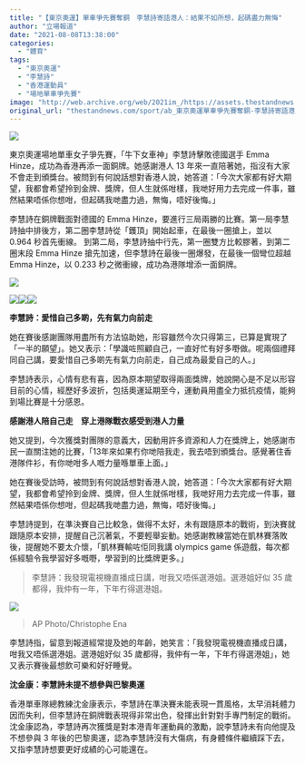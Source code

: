 ```yaml
---
title: "【東京奧運】單車爭先賽奪銅　李慧詩寄語港人：結果不如所想，起碼盡力無悔"
author: "立場報道"
date: "2021-08-08T13:38:00"
categories:
  - "體育"
tags:
  - "東京奧運"
  - "李慧詩"
  - "香港運動員"
  - "場地單車爭先賽"
image: "http://web.archive.org/web/2021im_/https://assets.thestandnews.com/media/photos/leeeee-26.png"
original_url: "thestandnews.com/sport/ab_東京奧運單車爭先賽奪銅-李慧詩寄語港人結果不如所想起碼盡力無悔"
---
```

![](http://web.archive.org/web/2021im_/https://assets.thestandnews.com/media/photos/leeeee-26.png)

東京奧運場地單車女子爭先賽，「牛下女車神」李慧詩擊敗德國選手 Emma Hinze，成功為香港再添一面銅牌。她感謝港人 13 年來一直陪著她，指沒有大家不會走到頒獎台。被問到有何說話想對香港人說，她答道：「今次大家都有好大期望，我都會希望拎到金牌、獎牌，但人生就係咁樣，我哋好用力去完成一件事，雖然結果唔係你想咁，但起碼我哋盡力過，無悔，唔好後悔。」

李慧詩在銅牌戰面對德國的 Emma Hinze，要進行三局兩勝的比賽。第一局李慧詩抽中排後方，第二圈李慧詩從「鑊頂」開始起車，在最後一圈搶上，並以 0.964 秒首先衝線。 到第二局，李慧詩抽中行先，第一圈雙方比較膠著，到第二圈末段 Emma Hinze 搶先加速，但李慧詩在最後一圈爆發，在最後一個彎位超越 Emma Hinze，以 0.233 秒之微衝線，成功為港隊增添一面銅牌。

![](http://web.archive.org/web/2021im_/https://assets.thestandnews.com/media/photos/3_MkG60eN.png)

![](http://web.archive.org/web/2021im_/https://assets.thestandnews.com/media/photos/2_yZkYWzm.png)![](http://web.archive.org/web/2021im_/https://assets.thestandnews.com/media/photos/4_Dc4LZL7.png)![](http://web.archive.org/web/2021im_/https://assets.thestandnews.com/media/photos/1_M2YfyVg.png)

**李慧詩：愛惜自己多啲，先有氣力向前走**

她在賽後感謝團隊用盡所有方法協助她，形容雖然今次只得第三，已算是實現了「一半的願望」。她又表示：「學識咗照顧自己，一直好忙有好多嘢做。呢兩個禮拜同自己講，要愛惜自己多啲先有氣力向前走，自己成為最愛自己的人。」

李慧詩表示，心情有悲有喜，因為原本期望取得兩面獎牌，她說開心是不足以形容目前的心情，經歷好多波折，包括奧運延期至今，運動員用盡全力抵抗疫情，能夠到場比賽是十分感恩。

**感謝港人陪自己走　穿上港隊戰衣感受到港人力量**

她又提到，今次獲獎對團隊的意義大，因動用許多資源和人力在獎牌上，她感謝市民一直關注她的比賽，「13年來如果冇你哋陪我走，我去唔到頒獎台。感覺著住香港隊件衫，有你哋咁多人嘅力量喺單車上面。」

她在賽後受訪時，被問到有何說話想對香港人說，她答道：「今次大家都有好大期望，我都會希望拎到金牌、獎牌，但人生就係咁樣，我哋好用力去完成一件事，雖然結果唔係你想咁，但起碼我哋盡力過，無悔，唔好後悔。」

李慧詩提到，在準決賽自己比較急，做得不太好，未有跟隨原本的戰術，到決賽就跟隨原本安排，提醒自己沉著氣，不要輕舉妄動。她感謝教練當她在凱林賽落敗後，提醒她不要太介懷，「凱林賽輸咗佢同我講 olympics game 係遊戲，每次都係經驗令我學習好多嘅嘢，學習到的比獎牌更多。」

> 李慧詩：我發現電視機直播成日講，咁我又唔係選港姐。選港姐好似 35 歲都得，我仲有一年，下年冇得選港姐。

![](http://web.archive.org/web/2021im_/https://assets.thestandnews.com/media/photos/Layer_0_zVSk1KD_hdvkmv2.png)
> AP Photo/Christophe Ena

李慧詩指，留意到報道經常提及她的年齡，她笑言：「我發現電視機直播成日講，咁我又唔係選港姐。選港姐好似 35 歲都得，我仲有一年，下年冇得選港姐」，她又表示賽後最想飲可樂和好好睡覺。

**沈金康：李慧詩未提不想參與巴黎奧運**

香港單車隊總教練沈金康表示，李慧詩在準決賽未能表現一貫風格，太早消耗體力因而失利，但李慧詩在銅牌戰表現得非常出色，發揮出針對對手專門制定的戰術。沈金康認為，李慧詩再次獲獎是對本港青年運動員的激勵，說李慧詩未有向他提及不想參與 3 年後的巴黎奧運，認為李慧詩沒有大傷病，有身體條件繼續踩下去，又指李慧詩想要更好成績的心可能還在。